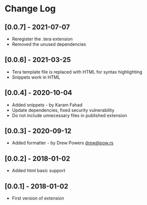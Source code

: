 # Change Log

## [0.0.7] - 2021-07-07

- Reregister the .tera extension
- Removed the unused dependencies

## [0.0.6] - 2021-03-25

- Tera template file is replaced with HTML for syntax highlighting
- Snippets work in HTML

## [0.0.4] - 2020-10-04

- Added snippets - by Karam Fahad
- Update dependencies, fixed security vulnerability
- Do not include unnecessary files in published extension

## [0.0.3] - 2020-09-12

- Added formatter - by Drew Powers <drew@pow.rs>

## [0.0.2] - 2018-01-02

- Added html basic support

## [0.0.1] - 2018-01-02

- First version of extension
